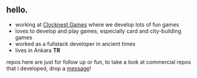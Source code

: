 ## hello.

  - working at [Clocknest Games](https://github.com/clocknest-games) where we develop lots of fun games
  - loves to develop and play games, especially card and city-building games
  - worked as a fullstack developer in ancient times
  - lives in Ankara **TR**

repos here are just for follow up or fun, to take a look at commercial repos that i developed, drop a [message](mailto:bugrahandemir@gmail.com)!

<!--
**bugdem/bugdem** is a ✨ _special_ ✨ repository because its `README.md` (this file) appears on your GitHub profile.

Here are some ideas to get you started:

- 🔭 I’m currently working on ...
- 🌱 I’m currently learning ...
- 👯 I’m looking to collaborate on ...
- 🤔 I’m looking for help with ...
- 💬 Ask me about ...
- 📫 How to reach me: ...
- 😄 Pronouns: ...
- ⚡ Fun fact: ...
-->
